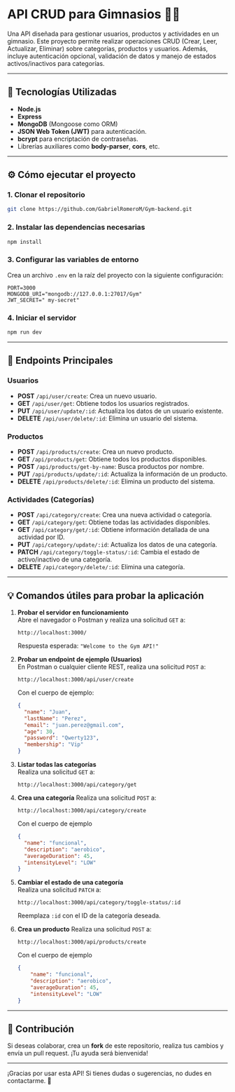 # API CRUD para Gimnasios 🏋️‍♂️

Una API diseñada para gestionar usuarios, productos y actividades en un gimnasio. Este proyecto permite realizar operaciones CRUD (Crear, Leer, Actualizar, Eliminar) sobre categorías, productos y usuarios. Además, incluye autenticación opcional, validación de datos y manejo de estados activos/inactivos para categorías.

---

## 🚀 Tecnologías Utilizadas

- **Node.js**  
- **Express**  
- **MongoDB** (Mongoose como ORM)  
- **JSON Web Token (JWT)** para autenticación.  
- **bcrypt** para encriptación de contraseñas.  
- Librerías auxiliares como **body-parser**, **cors**, etc.

---

## ⚙️ Cómo ejecutar el proyecto

### 1. Clonar el repositorio
```bash
git clone https://github.com/GabrielRomeroM/Gym-backend.git
```

### 2. Instalar las dependencias necesarias
```bash
npm install
```

### 3. Configurar las variables de entorno
Crea un archivo `.env` en la raíz del proyecto con la siguiente configuración:
```
PORT=3000
MONGODB_URI="mongodb://127.0.0.1:27017/Gym"
JWT_SECRET=" my-secret"
```

### 4. Iniciar el servidor
```bash
npm run dev
```

---

## 📌 Endpoints Principales

### **Usuarios**
- **POST** `/api/user/create`: Crea un nuevo usuario.  
- **GET** `/api/user/get`: Obtiene todos los usuarios registrados.  
- **PUT** `/api/user/update/:id`: Actualiza los datos de un usuario existente.  
- **DELETE** `/api/user/delete/:id`: Elimina un usuario del sistema.  

### **Productos**
- **POST** `/api/products/create`: Crea un nuevo producto.  
- **GET** `/api/products/get`: Obtiene todos los productos disponibles.  
- **POST** `/api/products/get-by-name`: Busca productos por nombre.  
- **PUT** `/api/products/update/:id`: Actualiza la información de un producto.  
- **DELETE** `/api/products/delete/:id`: Elimina un producto del sistema.  

### **Actividades (Categorías)**
- **POST** `/api/category/create`: Crea una nueva actividad o categoría.  
- **GET** `/api/category/get`: Obtiene todas las actividades disponibles.  
- **GET** `/api/category/get/:id`: Obtiene información detallada de una actividad por ID.  
- **PUT** `/api/category/update/:id`: Actualiza los datos de una categoría.  
- **PATCH** `/api/category/toggle-status/:id`: Cambia el estado de activo/inactivo de una categoría.  
- **DELETE** `/api/category/delete/:id`: Elimina una categoría.  

---

## 💡 Comandos útiles para probar la aplicación

1. **Probar el servidor en funcionamiento**  
   Abre el navegador o Postman y realiza una solicitud `GET` a:  
   ```
   http://localhost:3000/
   ```
   Respuesta esperada: `"Welcome to the Gym API!"`

2. **Probar un endpoint de ejemplo (Usuarios)**  
   En Postman o cualquier cliente REST, realiza una solicitud `POST` a:  
   ```
   http://localhost:3000/api/user/create
   ```
   Con el cuerpo de ejemplo:
   ```json
   {
     "name": "Juan",
     "lastName": "Perez",
     "email": "juan.perez@gmail.com",
     "age": 30,
     "password": "Qwerty123",
     "membership": "Vip"
   }
   ```

3. **Listar todas las categorías**  
   Realiza una solicitud `GET` a:  
   ```
   http://localhost:3000/api/category/get
   ```
   
4. **Crea una categoría**
    Realiza una solicitud `POST` a:
    ```
   http://localhost:3000/api/category/create
    ```
    Con el cuerpo de ejemplo
    ```json
    {
      "name": "funcional",
      "description": "aerobico",
      "averageDuration": 45,
      "intensityLevel": "LOW"
    }
    ```
5. **Cambiar el estado de una categoría**  
   Realiza una solicitud `PATCH` a:  
   ```
   http://localhost:3000/api/category/toggle-status/:id
   ```
   Reemplaza `:id` con el ID de la categoría deseada.
6. **Crea un producto**
    Realiza una solicitud `POST` a:
    ```
    http://localhost:3000/api/products/create
    ```
    Con el cuerpo de ejemplo
    ```json
    {
        "name": "funcional",
        "description": "aerobico",
        "averageDuration": 45,
        "intensityLevel": "LOW"
    }
    ```
   

---

## 🌟 Contribución

Si deseas colaborar, crea un **fork** de este repositorio, realiza tus cambios y envía un pull request. ¡Tu ayuda será bienvenida!  

---

¡Gracias por usar esta API! Si tienes dudas o sugerencias, no dudes en contactarme. 🚀
```
